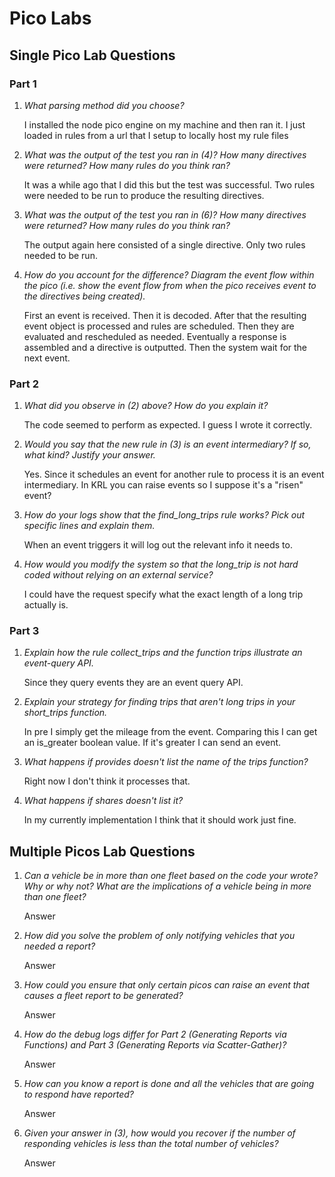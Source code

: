 # Pico Labs

## Single Pico Lab Questions

### Part 1

1. *What parsing method did you choose?*

   I installed the node pico engine on my machine and then ran it. I just loaded in rules from a url
   that I setup to locally host my rule files

2. *What was the output of the test you ran in (4)? How many directives were returned? How many rules do you think ran?*

   It was a while ago that I did this but the test was successful. Two rules were needed to be run to produce the resulting
   directives.

3. *What was the output of the test you ran in (6)? How many directives were returned? How many rules do you think ran?*

   The output again here consisted of a single directive. Only two rules needed to be run.

4. *How do you account for the difference? Diagram the event flow within the pico (i.e. show the event flow from when the pico receives event to the directives being created).*

   First an event is received. Then it is decoded. After that the resulting event object is processed and rules are
   scheduled. Then they are evaluated and rescheduled as needed. Eventually a response is assembled and a directive
   is outputted. Then the system wait for the next event.

### Part 2

1. *What did you observe in (2) above? How do you explain it?*

   The code seemed to perform as expected. I guess I wrote it correctly.

2. *Would you say that the new rule in (3) is an event intermediary? If so, what kind? Justify your answer.*

   Yes. Since it schedules an event for another rule to process it is an event intermediary. In KRL you can raise
   events so I suppose it's a "risen" event?

3. *How do your logs show that the find_long_trips rule works? Pick out specific lines and explain them.*

   When an event triggers it will log out the relevant info it needs to.

4. *How would you modify the system so that the long_trip is not hard coded without relying on an external service?*

   I could have the request specify what the exact length of a long trip actually is.

### Part 3

1. *Explain how the rule collect_trips and the function trips illustrate an event-query API.*

   Since they query events they are an event query API.

2. *Explain your strategy for finding trips that aren't long trips in your short_trips function.*

   In pre I simply get the mileage from the event. Comparing this I can get an is_greater boolean value. If it's greater
   I can send an event.

3. *What happens if provides doesn't list the name of the trips function?*

   Right now I don't think it processes that.

4. *What happens if shares doesn't list it?*

   In my currently implementation I think that it should work just fine.

## Multiple Picos Lab Questions

1. *Can a vehicle be in more than one fleet based on the code your wrote? Why or why not? What are the implications of a vehicle being in more than one fleet?*

   Answer

2. *How did you solve the problem of only notifying vehicles that you needed a report?*

   Answer

3. *How could you ensure that only certain picos can raise an event that causes a fleet report to be generated?*

   Answer

4. *How do the debug logs differ for Part 2 (Generating Reports via Functions) and Part 3 (Generating Reports via Scatter-Gather)?*

   Answer

5. *How can you know a report is done and all the vehicles that are going to respond have reported?*

   Answer

6. *Given your answer in (3), how would you recover if the number of responding vehicles is less than the total number of vehicles?*

   Answer
